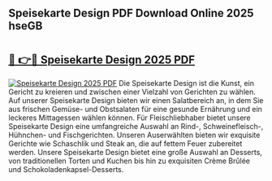 ## Speisekarte Design PDF Download Online 2025 hseGB

# <h2><a href="http://gc7eaf8.nevu.top/?p=Speisekarte+Design">🔗 👉🔴 Speisekarte Design 2025 PDF</a></h2>

[![Speisekarte Design 2025 PDF](https://i.imgur.com/dBaPXMq.png)](http://gc7eaf8.nevu.top/?p=Speisekarte+Design)
Die Speisekarte Design ist die Kunst, ein Gericht zu kreieren und zwischen einer Vielzahl von Gerichten zu wählen. Auf unserer Speisekarte Design bieten wir einen Salatbereich an, in dem Sie aus frischen Gemüse- und Obstsalaten für eine gesunde Ernährung und ein leckeres Mittagessen wählen können. Für Fleischliebhaber bietet unsere Speisekarte Design eine umfangreiche Auswahl an Rind-, Schweinefleisch-, Hühnchen- und Fischgerichten. Unseren Auserwählten bieten wir exquisite Gerichte wie Schaschlik und Steak an, die auf fettem Feuer zubereitet werden. Unsere Speisekarte Design bietet eine große Auswahl an Desserts, von traditionellen Torten und Kuchen bis hin zu exquisiten Crème Brûlée und Schokoladenkapsel-Desserts.

